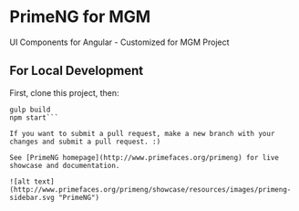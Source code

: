 # PrimeNG for MGM
UI Components for Angular - Customized for MGM Project

## For Local Development
First, clone this project, then: 

```npm install
gulp build
npm start```

If you want to submit a pull request, make a new branch with your changes and submit a pull request. :)

See [PrimeNG homepage](http://www.primefaces.org/primeng) for live showcase and documentation.

![alt text](http://www.primefaces.org/primeng/showcase/resources/images/primeng-sidebar.svg "PrimeNG")
